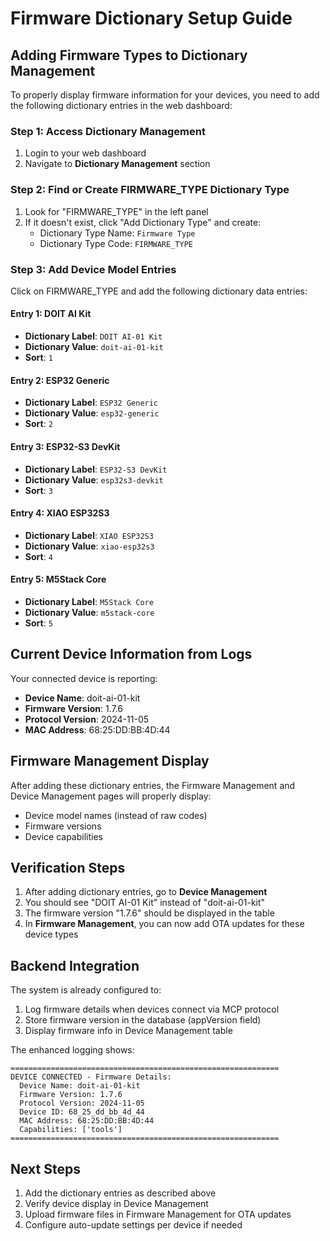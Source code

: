 # Firmware Dictionary Setup Guide

## Adding Firmware Types to Dictionary Management

To properly display firmware information for your devices, you need to add the following dictionary entries in the web dashboard:

### Step 1: Access Dictionary Management
1. Login to your web dashboard
2. Navigate to **Dictionary Management** section

### Step 2: Find or Create FIRMWARE_TYPE Dictionary Type
1. Look for "FIRMWARE_TYPE" in the left panel
2. If it doesn't exist, click "Add Dictionary Type" and create:
   - Dictionary Type Name: `Firmware Type`
   - Dictionary Type Code: `FIRMWARE_TYPE`

### Step 3: Add Device Model Entries
Click on FIRMWARE_TYPE and add the following dictionary data entries:

#### Entry 1: DOIT AI Kit
- **Dictionary Label**: `DOIT AI-01 Kit`
- **Dictionary Value**: `doit-ai-01-kit`
- **Sort**: `1`

#### Entry 2: ESP32 Generic
- **Dictionary Label**: `ESP32 Generic`
- **Dictionary Value**: `esp32-generic`
- **Sort**: `2`

#### Entry 3: ESP32-S3 DevKit
- **Dictionary Label**: `ESP32-S3 DevKit`
- **Dictionary Value**: `esp32s3-devkit`
- **Sort**: `3`

#### Entry 4: XIAO ESP32S3
- **Dictionary Label**: `XIAO ESP32S3`
- **Dictionary Value**: `xiao-esp32s3`
- **Sort**: `4`

#### Entry 5: M5Stack Core
- **Dictionary Label**: `M5Stack Core`
- **Dictionary Value**: `m5stack-core`
- **Sort**: `5`

## Current Device Information from Logs

Your connected device is reporting:
- **Device Name**: doit-ai-01-kit
- **Firmware Version**: 1.7.6
- **Protocol Version**: 2024-11-05
- **MAC Address**: 68:25:DD:BB:4D:44

## Firmware Management Display

After adding these dictionary entries, the Firmware Management and Device Management pages will properly display:
- Device model names (instead of raw codes)
- Firmware versions
- Device capabilities

## Verification Steps

1. After adding dictionary entries, go to **Device Management**
2. You should see "DOIT AI-01 Kit" instead of "doit-ai-01-kit"
3. The firmware version "1.7.6" should be displayed in the table
4. In **Firmware Management**, you can now add OTA updates for these device types

## Backend Integration

The system is already configured to:
1. Log firmware details when devices connect via MCP protocol
2. Store firmware version in the database (appVersion field)
3. Display firmware info in Device Management table

The enhanced logging shows:
```
============================================================
DEVICE CONNECTED - Firmware Details:
  Device Name: doit-ai-01-kit
  Firmware Version: 1.7.6
  Protocol Version: 2024-11-05
  Device ID: 68_25_dd_bb_4d_44
  MAC Address: 68:25:DD:BB:4D:44
  Capabilities: ['tools']
============================================================
```

## Next Steps

1. Add the dictionary entries as described above
2. Verify device display in Device Management
3. Upload firmware files in Firmware Management for OTA updates
4. Configure auto-update settings per device if needed